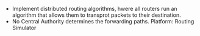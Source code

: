 - Implement distributed routing algorithms, hwere all routers run an algorithm that allows them to transprot packets to their destination.
- No Central Authority determines the forwarding paths.
Platform: Routing Simulator
